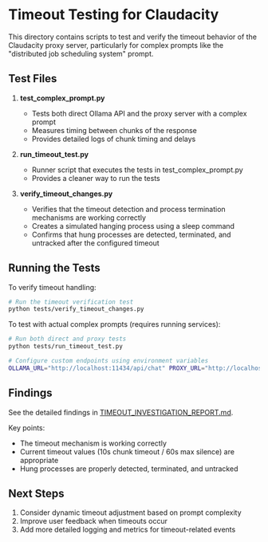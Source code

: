 # Timeout Testing for Claudacity

This directory contains scripts to test and verify the timeout behavior of the Claudacity proxy server, particularly for complex prompts like the "distributed job scheduling system" prompt.

## Test Files

1. **test_complex_prompt.py**
   - Tests both direct Ollama API and the proxy server with a complex prompt
   - Measures timing between chunks of the response
   - Provides detailed logs of chunk timing and delays

2. **run_timeout_test.py**
   - Runner script that executes the tests in test_complex_prompt.py
   - Provides a cleaner way to run the tests

3. **verify_timeout_changes.py**
   - Verifies that the timeout detection and process termination mechanisms are working correctly
   - Creates a simulated hanging process using a sleep command
   - Confirms that hung processes are detected, terminated, and untracked after the configured timeout

## Running the Tests

To verify timeout handling:

```bash
# Run the timeout verification test
python tests/verify_timeout_changes.py
```

To test with actual complex prompts (requires running services):

```bash
# Run both direct and proxy tests
python tests/run_timeout_test.py

# Configure custom endpoints using environment variables
OLLAMA_URL="http://localhost:11434/api/chat" PROXY_URL="http://localhost:8000/api/chat" python tests/run_timeout_test.py
```

## Findings

See the detailed findings in [TIMEOUT_INVESTIGATION_REPORT.md](TIMEOUT_INVESTIGATION_REPORT.md).

Key points:
- The timeout mechanism is working correctly
- Current timeout values (10s chunk timeout / 60s max silence) are appropriate
- Hung processes are properly detected, terminated, and untracked

## Next Steps

1. Consider dynamic timeout adjustment based on prompt complexity
2. Improve user feedback when timeouts occur
3. Add more detailed logging and metrics for timeout-related events